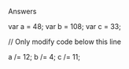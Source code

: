 Answers

var a = 48;
var b = 108;
var c = 33;

// Only modify code below this line

a /= 12;
b /= 4;
c /= 11;